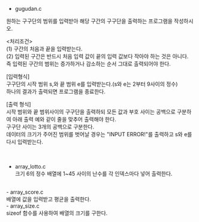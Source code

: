 
- gugudan.c

원하는 구구단의 범위를 입력받아 해당 구간의 구구단을 출력하는 프로그램을 작성하시오.<br>

<처리조건><br>
(1) 구간의 처음과 끝을 입력받는다. <br>
(2) 입력된 구간은 반드시 처음 입력 값이 끝의 입력 값보다 작아야 하는 것은 아니다.<br>
    즉 입력된 구간의 범위는 증가하거나 감소하는 순서 그대로 출력되어야 한다.<br>

[입력형식]<br>
구구단의 시작 범위 s,와 끝 범위 e를 입력받는다.(s와 e는 2부터 9사이의 정수) <br>
하나의 결과가 출력되면 프로그램을 종료한다.<br>

[출력 형식]<br>
시작 범위와 끝 범위사이의 구구단을 출력하되 모든 값과 부호 사이는 공백으로 구분하여 아래 출력 예와 같이 줄을 맞추어 출력해야 한다.<br>
구구단 사이는 3개의 공백으로 구분한다. <br>
데이터의 크기가 주어진 범위를 벗어날 경우는 "INPUT ERROR!"를 출력하고 s와 e를 다시 입력받는다.<br>
<br>
<br>
- array_lotto.c<br>
크기 6의 정수 배열에 1~45 사이의 난수를 각 인덱스마다 넣어 출력한다.
<br>
- array_score.c<br>
배열에 값을 입력받고 평균을 출력한다.
<br>
- array_size.c<br>
sizeof 함수를 사용하여 배열의 크기를 구한다.
